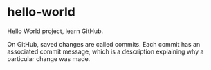 # hello-world
Hello World project, learn GitHub.

On GitHub, saved changes are called commits. Each commit has an associated commit message, which is a description explaining why a particular change was made.
